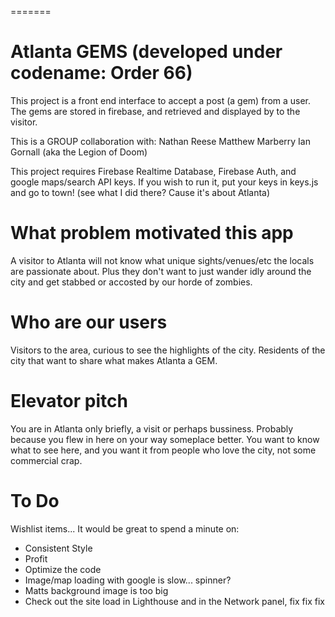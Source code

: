 =======
# Atlanta GEMS (developed under codename: Order 66)

This project is a front end interface to accept a post (a gem) from a user. The gems are stored in firebase, and retrieved and displayed by to the visitor.

This is a GROUP collaboration with:
Nathan Reese
Matthew Marberry
Ian Gornall
(aka the Legion of Doom)

This project requires Firebase Realtime Database, Firebase Auth, and google maps/search API keys. If you wish to run it, put your keys in keys.js and go to town!  (see what I did there? Cause it's about Atlanta)

# What problem motivated this app
A visitor to Atlanta will not know what unique sights/venues/etc the locals are passionate about. Plus they don't want to just wander idly around the city and get stabbed or accosted by our horde of zombies.

# Who are our users
Visitors to the area, curious to see the highlights of the city.
Residents of the city that want to share what makes Atlanta a GEM.


# Elevator pitch
You are in Atlanta only briefly, a visit or perhaps bussiness.  Probably because you flew in here on your way someplace better. You want to know what to see here, and you want it from people who love the city, not some commercial crap.

# To Do
Wishlist items... It would be great to spend a minute on:
* Consistent Style
* Profit
* Optimize the code
* Image/map loading with google is slow... spinner?
* Matts background image is too big
* Check out the site load in Lighthouse and in the Network panel, fix fix fix
